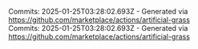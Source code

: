 Commits: 2025-01-25T03:28:02.693Z - Generated via https://github.com/marketplace/actions/artificial-grass
<br>
Commits: 2025-01-25T03:28:02.693Z - Generated via https://github.com/marketplace/actions/artificial-grass
<br>
